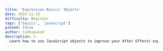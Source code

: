 ```yaml
---
title: 'Expression Basics: Objects'
date: 2019-11-16
difficulty: Beginner
tags: ['basics', 'javascript']
pinned: false
author: timhaywood
description: >-
  Learn how to use JavaScript objects to improve your After Effects expression writing.
---
```


[mdn referance]: https://developer.mozilla.org/en-US/docs/Learn/JavaScript/Objects/Basics
